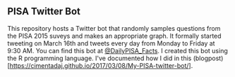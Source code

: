 ## PISA Twitter Bot

This repository hosts a Twitter bot that randomly samples questions from the PISA 2015 suveys and makes an appropriate graph. It formally started tweeting on March 16th and tweets every day from Monday to Friday at 9:30 AM. You can find this bot at [@DailyPISA_Facts](https://twitter.com/DailyPISA_Facts). I created this bot using the R programming language. I've documented how I did in this (blogpost)[https://cimentadaj.github.io/2017/03/08/My-PISA-twitter-bot/].